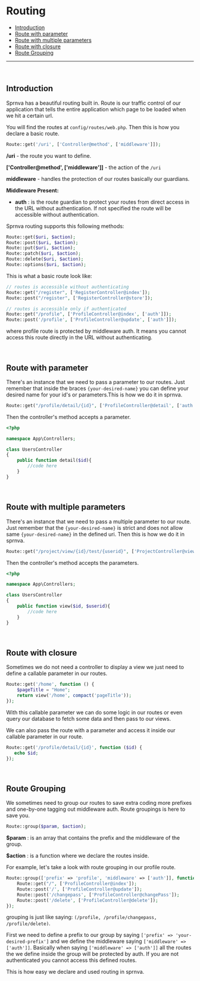 # Routing

- [Introduction](#intro)
- [Route with parameter](#route-param)
- [Route with multiple parameters](#route-multi-param)
- [Route with closure](#route-closure)
- [Route Grouping](#group)

---

<a name="intro" style="padding-top: 30px;">&nbsp;</a>
## Introduction
Sprnva has a beautiful routing built in. Route is our traffic control of our application that tells the entire application which page to be loaded when we hit a certain url. 

You will find the routes at `config/routes/web.php`. Then this is how you declare a basic route.
```php
Route::get('/uri', ['Controller@method', ['middleware']]);
```

**/uri** - the route you want to define.

**['Controller@method', ['middleware']]** - the action of the `/uri`

**middleware** - handles the protection of our routes basically our guardians.

**Middleware Present:**
- **auth** : is the route guardian to protect your routes from direct access in the URL without authentication. If not specified the route will be accessible without authentication.

Sprnva routing supports this following methods:
```php
Route::get($uri, $action);
Route::post($uri, $action);
Route::put($uri, $action);
Route::patch($uri, $action);
Route::delete($uri, $action);
Route::options($uri, $action);
```

This is what a basic route look like:
```php
// routes is accessible without authenticating
Route::get("/register", ['RegisterController@index']);
Route::post("/register", ['RegisterController@store']);

// routes is accessible only if authenticated
Route::get("/profile", ['ProfileController@index', ['auth']]);
Route::post('/profile', ['ProfileController@update', ['auth']]);
```
where profile route is protected by middleware auth. It means you cannot access this route directly in the URL without authenticating.

<a name="route-param" style="padding-top: 30px;">&nbsp;</a>
## Route with parameter
There's an instance that we need to pass a parameter to our routes. Just remember that inside the braces `{your-desired-name}` you can define your desired name for your id's or parameters.This is how we do it in sprnva.
```php
Route::get("/profile/detail/{id}", ['ProfileController@detail', ['auth']]);
```
Then the controller's method accepts a parameter.
```php
<?php

namespace App\Controllers;

class UsersController
{
    public function detail($id){
        //code here
    }
}
```

<a name="route-multi-param" style="padding-top: 30px;">&nbsp;</a>
## Route with multiple parameters
There's an instance that we need to pass a multiple parameter to our route. Just remember that the `{your-desired-name}` is strict and does not allow same `{your-desired-name}` in the defined uri. Then this is how we do it in sprnva.
```php
Route::get("/project/view/{id}/test/{userid}", ['ProjectController@view', ['auth']]);
```
Then the controller's method accepts the parameters.
```php
<?php

namespace App\Controllers;

class UsersController
{
    public function view($id, $userid){
        //code here
    }
}
```

<a name="route-closure" style="padding-top: 30px;">&nbsp;</a>
## Route with closure
Sometimes we do not need a controller to display a view we just need to define a callable parameter in our routes.
```php
Route::get('/home', function () {
    $pageTitle = "Home";
    return view('/home', compact('pageTitle'));
});
```
With this callable parameter we can do some logic in our routes or even query our database to fetch some data and then pass to our views.

We can also pass the route with a parameter and access it inside our callable parameter in our route.
```php
Route::get('/profile/detail/{id}', function ($id) {
   echo $id;
});
```

<a name="group" style="padding-top: 30px;">&nbsp;</a>
## Route Grouping
We sometimes need to group our routes to save extra coding more prefixes and one-by-one tagging out middleware auth. Route groupings is here to save you.
```php
Route::group($param, $action);
```
**$param** : is an array that contains the prefix and the middleware of the group.

**$action** : is a function where we declare the routes inside.

For example, let's take a look with route grouping in our profile route.
```php
Route::group(['prefix' => 'profile', 'middleware' => ['auth']], function () {
    Route::get("/", ['ProfileController@index']);
    Route::post('/', ['ProfileController@update']);
    Route::post('/changepass', ['ProfileController@changePass']);
    Route::post('/delete', ['ProfileController@delete']);
});
```
grouping is just like saying: `(/profile, /profile/changepass, /profile/delete)`.

First we need to define a prefix to our group by saying `['prefix' => 'your-desired-prefix']` and we define the middleware saying `['middleware' => ['auth']]`. Basically when saying `['middleware' => ['auth']]` all the routes the we define inside the group will be protected by auth. If you are not authenticated you cannot access this defined routes.

This is how easy we declare and used routing in sprnva.